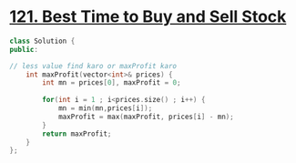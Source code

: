 # [121. Best Time to Buy and Sell Stock](https://leetcode.com/problems/best-time-to-buy-and-sell-stock/description/?envType=study-plan-v2&envId=top-interview-150)

```c++
class Solution {
public:

// less value find karo or maxProfit karo
    int maxProfit(vector<int>& prices) {
        int mn = prices[0], maxProfit = 0;
        
        for(int i = 1 ; i<prices.size() ; i++) {
            mn = min(mn,prices[i]);
            maxProfit = max(maxProfit, prices[i] - mn);
        }
        return maxProfit;
    }
};
```